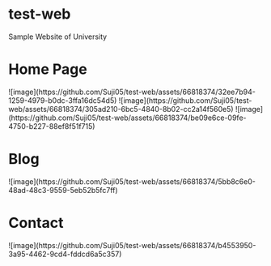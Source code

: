 # test-web
Sample Website of University<br />
<h1>Home Page</h1>
![image](https://github.com/Suji05/test-web/assets/66818374/32ee7b94-1259-4979-b0dc-3ffa16dc54d5)
![image](https://github.com/Suji05/test-web/assets/66818374/305ad210-6bc5-4840-8b02-cc2a14f560e5)
![image](https://github.com/Suji05/test-web/assets/66818374/be09e6ce-09fe-4750-b227-88ef8f51f715)
<h1>Blog</h1>
![image](https://github.com/Suji05/test-web/assets/66818374/5bb8c6e0-48ad-48c3-9559-5eb52b5fc7ff)
<h1>Contact</h1>
![image](https://github.com/Suji05/test-web/assets/66818374/b4553950-3a95-4462-9cd4-fddcd6a5c357)

